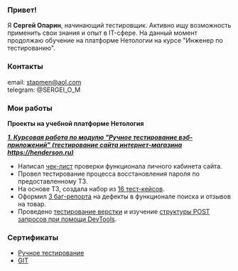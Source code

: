 ### Привет!
Я **Сергей Опарин**, начинающий тестировщик. Активно ищу возможность применить свои знания и опыт в IT-сфере. На данный момент продолжаю обучение на платформе Нетологии на курсе "Инженер по тестированию".

### Контакты
email: stapmen@aol.com  
telegram: @SERGEI_O_M

### Мои работы
**Проекты на учебной платформе Нетология**

***[1. Курсовая работа по модулю "Ручное тестирование вэб-приложений" (тестирование сайта интернет-магазина https://henderson.ru)](https://docs.google.com/spreadsheets/d/18betRW9lVEh9KGb_1FdoOukJIBcKg_cPXO06IIm7EFs/edit#gid=0)***

- Написал [чек-лист](https://docs.google.com/spreadsheets/d/172IlTBP8Vh8WUrj0-BCN-ebUKmAVYfnanCRK7g-F48U/edit#gid=1606443285) проверки функционала личного кабинета сайта.
- Провел тестирование процесса восстановления пароля по предоставленному ТЗ.
- На основе ТЗ, создала набор из [16 тест-кейсов](https://docs.google.com/spreadsheets/d/1uclYSUDCwyezUbwAFUHxXujZt8YolJynAO8KCkGeNN8/edit#gid=1519993181).
- Оформил [3 баг-репорта](https://docs.google.com/spreadsheets/d/1KgDPIU62jpxx1FJNWFUtq_5-Ldhly8pzT_qJFmC4pfo/edit#gid=997476983) на дефекты в функционале поиска и отзывов на товар.
- Проведено [тестирование верстки](https://docs.google.com/document/d/17e5p2nxu1EGybuIg-lnYciSxtoF-q5tL/edit#heading=h.gjdgxs) и изучение [структуры POST запросов при помощи DevTools](https://drive.google.com/file/d/1Oj1_4Gc_n7demUeUZGt8BsSUhLYlIPk2/view).

### Cертификаты
- [Ручное тестирование](https://github.com/sergei0111/certificates/blob/main/certificate%20Manual%20testing.pdf)
- [GIT](https://github.com/sergei0111/certificates/blob/main/certificate%20GIT.pdf)

